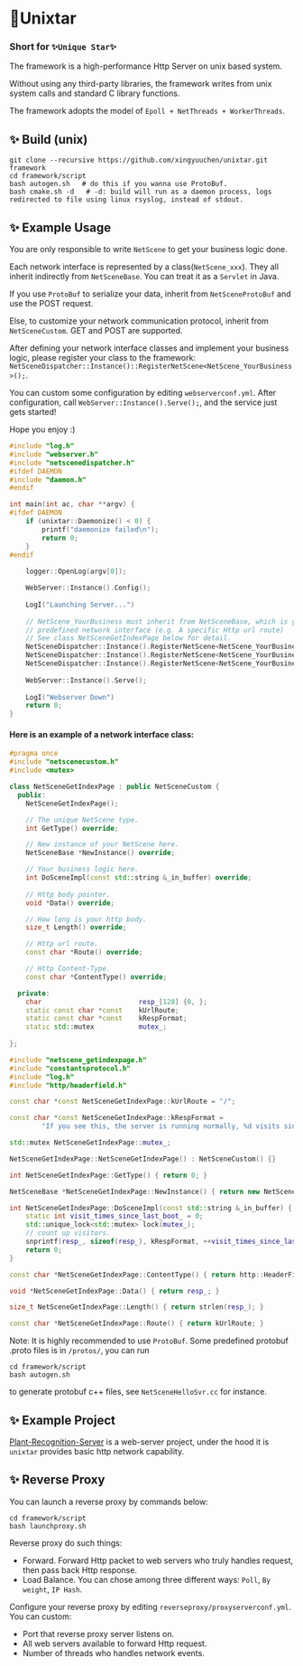 # 🌟Unixtar

### Short for `✨Unique Star✨`

The framework is a high-performance Http Server on unix based system.

Without using any third-party libraries, the framework writes from unix system calls and standard C library functions.

The framework adopts the model of `Epoll + NetThreads + WorkerThreads`.


## ✨ Build (unix)
```shell
git clone --recursive https://github.com/xingyuuchen/unixtar.git framework
cd framework/script
bash autogen.sh   # do this if you wanna use ProtoBuf.
bash cmake.sh -d   # -d: build will run as a daemon process, logs redirected to file using linux rsyslog, instead of stdout.
```

## ✨ Example Usage
You are only responsible to write `NetScene` to get your business logic done.

Each network interface is represented by a class(`NetScene_xxx`). They all inherit indirectly from `NetSceneBase`.
You can treat it as a `Servlet` in Java.

If you use `ProtoBuf` to serialize your data, inherit from `NetSceneProtoBuf` and use the POST request.

Else, to customize your network communication protocol, inherit from `NetSceneCustom`. GET and POST are supported.

After defining your network interface classes and implement your business logic,
please register your class to the framework:
`NetSceneDispatcher::Instance()::RegisterNetScene<NetScene_YourBusiness>();`.

You can custom some configuration by editing `webserverconf.yml`.
After configuration, call `WebServer::Instance().Serve();`, and the service just gets started!

Hope you enjoy :)

```c++
#include "log.h"
#include "webserver.h"
#include "netscenedispatcher.h"
#ifdef DAEMON
#include "daemon.h"
#endif

int main(int ac, char **argv) {
#ifdef DAEMON
    if (unixtar::Daemonize() < 0) {
        printf("daemonize failed\n");
        return 0;
    }
#endif
    
    logger::OpenLog(argv[0]);

    WebServer::Instance().Config();
    
    LogI("Launching Server...")
    
    // NetScene_YourBusiness must inherit from NetSceneBase, which is your
    // predefined network interface (e.g. A specific Http url route)
    // See class NetSceneGetIndexPage below for detail.
    NetSceneDispatcher::Instance().RegisterNetScene<NetScene_YourBusiness>();
    NetSceneDispatcher::Instance().RegisterNetScene<NetScene_YourBusiness1>();
    NetSceneDispatcher::Instance().RegisterNetScene<NetScene_YourBusiness2>();
    
    WebServer::Instance().Serve();
    
    LogI("Webserver Down")
    return 0;
}
```

#### Here is an example of a network interface class:
```c++
#pragma once
#include "netscenecustom.h"
#include <mutex>

class NetSceneGetIndexPage : public NetSceneCustom {
  public:
    NetSceneGetIndexPage();

    // The unique NetScene type.
    int GetType() override;

    // New instance of your NetScene here.
    NetSceneBase *NewInstance() override;

    // Your business logic here.
    int DoSceneImpl(const std::string &_in_buffer) override;
    
    // Http body pointer.
    void *Data() override;

    // How long is your http body.
    size_t Length() override;

    // Http url route.
    const char *Route() override;

    // Http Content-Type.
    const char *ContentType() override;

  private:
    char                        resp_[128] {0, };
    static const char *const    kUrlRoute;
    static const char *const    kRespFormat;
    static std::mutex           mutex_;
    
};
```
```c++
#include "netscene_getindexpage.h"
#include "constantsprotocol.h"
#include "log.h"
#include "http/headerfield.h"

const char *const NetSceneGetIndexPage::kUrlRoute = "/";

const char *const NetSceneGetIndexPage::kRespFormat =
        "If you see this, the server is running normally, %d visits since last boot.";

std::mutex NetSceneGetIndexPage::mutex_;

NetSceneGetIndexPage::NetSceneGetIndexPage() : NetSceneCustom() {}

int NetSceneGetIndexPage::GetType() { return 0; }

NetSceneBase *NetSceneGetIndexPage::NewInstance() { return new NetSceneGetIndexPage(); }

int NetSceneGetIndexPage::DoSceneImpl(const std::string &_in_buffer) {
    static int visit_times_since_last_boot_ = 0;
    std::unique_lock<std::mutex> lock(mutex_);
    // count up visitors.
    snprintf(resp_, sizeof(resp_), kRespFormat, ++visit_times_since_last_boot_);
    return 0;
}

const char *NetSceneGetIndexPage::ContentType() { return http::HeaderField::kTextPlain; }

void *NetSceneGetIndexPage::Data() { return resp_; }

size_t NetSceneGetIndexPage::Length() { return strlen(resp_); }

const char *NetSceneGetIndexPage::Route() { return kUrlRoute; }
```
Note: It is highly recommended to use `ProtoBuf`.
Some predefined protobuf .proto files is in `/protos/`,
you can run
```shell
cd framework/script
bash autogen.sh
```
to generate protobuf c++ files, see `NetSceneHelloSvr.cc` for instance.

## ✨ Example Project
[Plant-Recognition-Server](https://github.com/xingyuuchen/object-identify-SVR.git)
is a web-server project, under the hood it is `unixtar` provides basic http network capability.


## ✨ Reverse Proxy
You can launch a reverse proxy by commands below:
```shell
cd framework/script
bash launchproxy.sh
```

Reverse proxy do such things:
* Forward. Forward Http packet to web servers who truly handles request, then pass back Http response.
* Load Balance. You can chose among three different ways: `Poll`, `By weight`, `IP Hash`.

Configure your reverse proxy by editing `reverseproxy/proxyserverconf.yml`. You can custom:
* Port that reverse proxy server listens on.
* All web servers available to forward Http request.
* Number of threads who handles network events.
